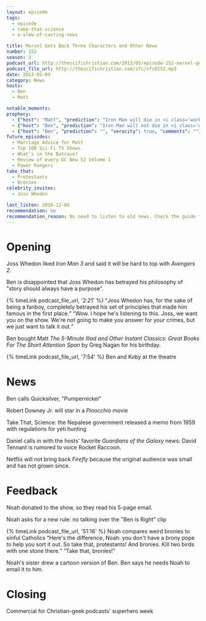 ```yaml
---
layout: episode
tags:
  - episode
  - take-that-science
  - a-slew-of-casting-news

title: Marvel Gets Back Three Characters and Other News
number: 152
season: 3
podcast_url: http://thescifichristian.com/2013/05/episode-152-marvel-gets-back-three-characters-and-other-news/
podcast_file_url: http://thescifichristian.com/sfc/sfc0152.mp3
date: 2013-05-09
category: News
hosts:
  - Ben
  - Matt

notable_moments:
prophecy: 
  - {"host": "Matt", "prediction": "Iron Man will die in <i class='work-title'>Avengers 2</i>", "veracity": false, "comments": ""}
  - {"host": "Ben", "prediction": "Iron Man will not die in <i class='work-title'>Avengers 2</i> but it will be his send-off", "veracity": false, "comments": ""}
  - {"host": "Ben", "prediction": "", "veracity": true, "comments": ""}
future_episodes:
  - Marriage Advice for Matt 
  - Top 100 Sci-Fi TV Shows
  - What's in the Batcave?
  - Review of every DC New 52 Volume 1
  - Power Rangers
take_that:
  - Protestants
  - Bronies
celebrity_invites: 
  - Joss Whedon

last_listen: 2018-12-08
recommendation: no
recommendation_reason: No need to listen to old news. Check the guide for what's interesting in hindsight.
---
```

# Opening
Joss Whedon liked <i class="work-title">Iron Man 3</i> and said it will be hard to top with <i class="work-title">Avengers 2</i>.

Ben is disappointed that Joss Whedon has betrayed his philosophy of "story should always have a purpose".

<div class="quote">
  {% timeLink podcast_file_url, '2:21' %}
  <q class="ben">Joss Whedon has, for the sake of being a fanboy, completely betrayed his set of principles that made him famous in the first place.</q>
  <q class="matt">Wow. I hope he's listening to this. Joss, we want you on the show. We're not going to make you answer for your crimes, but we just want to talk it out.</q>
</div>

Ben bought Matt <i class="work-title">The 5-Minute Iliad and Other Instant Classics: Great Books For The Short Attention Span</i> by Greg Nagan for his birthday.

{% timeLink podcast_file_url, '7:54' %} Ben and Koby at the theatre



# News 
Ben calls Quicksilver, "Pumpernickel"

Robert Downey Jr. will star in a <i class="work-title">Pinocchio</i> movie

Take That, Science: the Nepalese government released a memo from 1959 with regulations for yeti hunting

Daniel calls in with the hosts' favorite <i class="work-title">Guardians of the Galaxy</i> news: David Tennant is rumored to voice Rocket Raccoon.

Netflix will not bring back <i class="work-title">Firefly</i> because the original audience was small and has not grown since.



# Feedback

Noah donated to the show, so they read his 5-page email.

Noah asks for a new rule: no talking over the "Ben is Right" clip

<div class="quote">
  {% timeLink podcast_file_url, '51:16' %}
  <span class="quote-context is-size-6">Noah compares weird bronies to sinful Catholics</span>
  <q class="ben">Here's the difference, Noah: you don't have a brony pope to help you sort it out. So take that, protestants! And bronies. Kill two birds with one stone there.</q>
  <q class="matt">Take that, bronies!</q>
</div>

Noah's sister drew a cartoon version of Ben. Ben says he needs Noah to email it to him. 



# Closing
Commercial for Christian-geek podcasts' superhero week